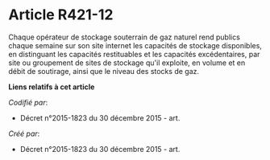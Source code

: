 # Article R421-12

Chaque opérateur de stockage souterrain de gaz naturel rend publics chaque semaine sur son site internet les capacités de
stockage disponibles, en distinguant les capacités restituables et les capacités excédentaires, par site ou groupement de
sites de stockage qu'il exploite, en volume et en débit de soutirage, ainsi que le niveau des stocks de gaz.

**Liens relatifs à cet article**

_Codifié par_:

  - Décret n°2015-1823 du 30 décembre 2015 - art.

_Créé par_:

  - Décret n°2015-1823 du 30 décembre 2015 - art.
